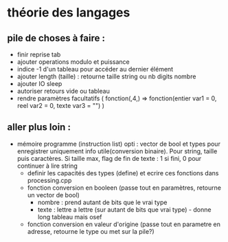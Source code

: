 # théorie des langages

## pile de choses à faire :
- finir reprise tab
- ajouter operations modulo et puissance
- indice -1 d'un tableau pour accéder au dernier élément
- ajouter length (taille) : retourne taille string ou nb digits nombre
- ajouter IO sleep
- autoriser retours vide ou tableau
- rendre paramètres facultatifs ( fonction(,4,) => fonction(entier var1 = 0, reel var2 = 0, texte var3 = "") )

## aller plus loin : 
- mémoire programme (instruction list) opti : vector de bool et types pour enregistrer uniquement info utile(conversion binaire). Pour string, taille puis caractères. Si taille max, flag de fin de texte : 1 si fini, 0 pour continuer à lire string
    - definir les capacités des types (define) et ecrire ces fonctions dans processing.cpp
    - fonction conversion en booleen (passe tout en paramètres, retourne un vector de bool)
        - nombre : prend autant de bits que le vrai type
        - texte : lettre a lettre (sur autant de bits que vrai type) - donne long tableau mais osef
    - fonction conversion en valeur d'origine (passe tout en parametre en adresse, retourne le type ou met sur la pile?)